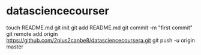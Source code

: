 # datasciencecourser
touch README.md
git init
git add README.md
git commit -m "first commit"
git remote add origin https://github.com/2plus2canbe8/datasciencecoursera.git
git push -u origin master
